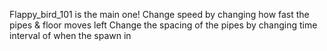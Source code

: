 Flappy_bird_101 is the main one!
Change speed by changing how fast the pipes & floor moves left
Change the spacing of the pipes by changing time interval of when the spawn in

